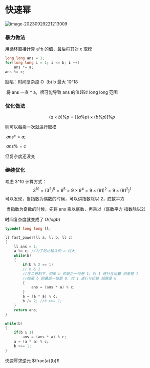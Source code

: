 # **快速幂**

![image-20230929221213009](https://typora-birdy.oss-cn-guangzhou.aliyuncs.com/image-20230929221213009.png)

### **暴力做法**

用循环直接计算 a^b 的值，最后将其对 c 取模

```c++
long long ans = 1;
for(long long i = 1; i <= b; i ++)
    ans *= a;
ans %= c;
```

缺陷：时间复杂度 O（b) b 最大 10^18

​     将 ans 一直 * a，很可能导致 ans 的值超过 long long 范围

### **优化做法**

$$
(a \times b) \% p = [(a \% p)\times(b \% p)] \% p
$$

则可以每乘一次就进行取模

​	$ans *= a;$

​	$ans  \%= c$

但复杂度还没变

### **继续优化**

考虑 3^10 计算方式：
$$
3^{10} = (3^2)^5 = 9^5 = 9 \times 9^4 = 9 \times (81)^2 = 9 \times (81^2)^1
$$
可以发现，当指数为偶数的时候，可以讲指数除以 2，底数平方

​	当指数为奇数的时候，先将 ans 乘以底数，再乘以（底数平方 指数除以2）

时间复杂度就变成了 $O(logb)$

```cpp
typedef long long ll;

ll fast_power(ll a, ll b, ll c)
{
    ll ans = 1;
    a %= c; //为了防止输入的 a 过大 
    while(b)
    {
        if(b % 2 == 1)
        // b & 1
        //在二进制下，如果 b 的最后一位是 1，对 1 进行与运算 结果是 1
        //如果 b 的最后一位是 0，对 1 进行与运算 结果是 0
        {
            ans = (ans * a) % c;
        }
        a = (a * a) % c;
        b /= 2; //b >>= 1;
    }
    return ans;
}
```

```cpp
while(b)
{
	if(b & 1)
    	ans = (ans * a) % c;
   	a = (a * a) % c;
    b >>= 1;
}
```

快速幂求逆元
$\frac{a}{b}$ 